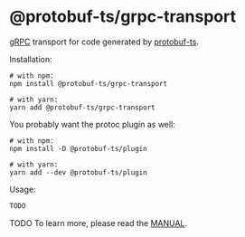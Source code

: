 @protobuf-ts/grpc-transport
===========================

[gRPC](https://grpc.io/) transport for code generated by [protobuf-ts](https://github.com/timostamm/protobuf-ts/).

Installation:

```shell script
# with npm:
npm install @protobuf-ts/grpc-transport

# with yarn:
yarn add @protobuf-ts/grpc-transport
```


You probably want the protoc plugin as well: 
          
```shell script
# with npm:
npm install -D @protobuf-ts/plugin

# with yarn:
yarn add --dev @protobuf-ts/plugin
```
                       

Usage:
```typescript
TODO
```


TODO
To learn more, please read the [MANUAL](https://github.com/timostamm/protobuf-ts/blob/master/MANUAL.md#grpc-web-transport).   


